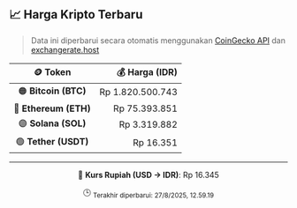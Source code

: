 

<!-- HARGA_KRIPTO -->
## 📈 Harga Kripto Terbaru

> Data ini diperbarui secara otomatis menggunakan [CoinGecko API](https://www.coingecko.com/) dan [exchangerate.host](https://exchangerate.host/)

<div align="center">

| 🪙 Token | 💰 Harga (IDR) |
|:------:|---------------:|
| 🟠 **Bitcoin (BTC)**   | Rp 1.820.500.743 |
| 🔵 **Ethereum (ETH)**  | Rp 75.393.851 |
| 🟣 **Solana (SOL)**    | Rp 3.319.882 |
| 🟢 **Tether (USDT)**   | Rp 16.351 |

---

💱 **Kurs Rupiah (USD → IDR)**: Rp 16.345

🕒 <sub>Terakhir diperbarui: 27/8/2025, 12.59.19</sub>

</div>
<!-- /HARGA_KRIPTO -->